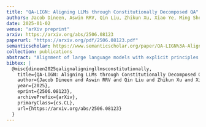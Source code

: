 ```yaml
---
title: "QA-LIGN: Aligning LLMs through Constitutionally Decomposed QA"
authors: Jacob Dineen, Aswin RRV, Qin Liu, Zhikun Xu, Xiao Ye, Ming Shen, Zhaonan Li, Shijie Lu, Chitta Baral, Muhao Chen, Ben Zhou
date: 2025-01-02
venue: "arXiv preprint"
arxiv: https://arxiv.org/abs/2506.08123
paperurl: "https://arxiv.org/pdf/2506.08123.pdf"
semanticscholar: https://www.semanticscholar.org/paper/QA-LIGN%3A-Aligning-LLMs-through-Constitutionally-QA-Dineen-Rrv/706b4a2e443aaf81039aa1f531ad75a4e53c7ab6
collection: publications
abstract: "Alignment of large language models with explicit principles (such as helpfulness, honesty, and harmlessness) is crucial for ensuring safe and reliable AI systems. However, standard reward-based alignment methods typically collapse diverse feedback into a single scalar reward, entangling multiple objectives into one opaque training signal, which hinders interpretability. In this work, we introduce QA-LIGN, an automatic symbolic reward decomposition approach that preserves the structure of each constitutional principle within the reward mechanism. Instead of training a black-box reward model that outputs a monolithic score, QA-LIGN formulates principle-specific evaluation questions and derives separate reward components for each principle, making it a drop-in reward model replacement. Experiments aligning an uncensored large language model with a set of constitutional principles demonstrate that QA-LIGN offers greater transparency and adaptability in the alignment process. At the same time, our approach achieves performance on par with or better than a DPO baseline. Overall, these results represent a step toward more interpretable and controllable alignment of language models, achieved without sacrificing end-task performance."
bibtex: |
  @misc{dineen2025qalignaligningllmsconstitutionally,
    title={QA-LIGN: Aligning LLMs through Constitutionally Decomposed QA}, 
    author={Jacob Dineen and Aswin RRV and Qin Liu and Zhikun Xu and Xiao Ye and Ming Shen and Zhaonan Li and Shijie Lu and Chitta Baral and Muhao Chen and Ben Zhou},
    year={2025},
    eprint={2506.08123},
    archivePrefix={arXiv},
    primaryClass={cs.CL},
    url={https://arxiv.org/abs/2506.08123}
  }
---
```


